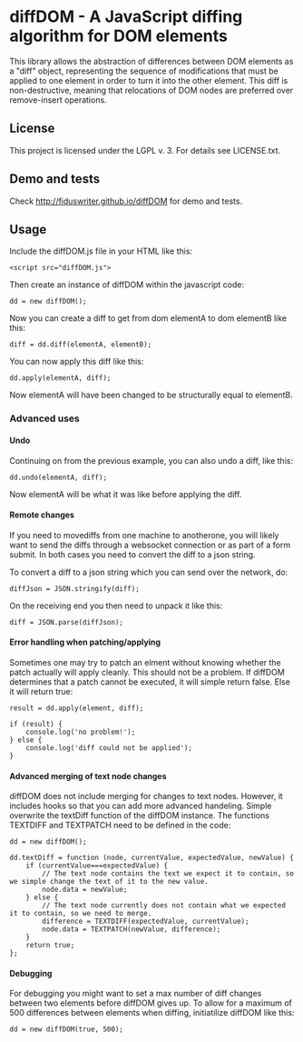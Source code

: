 # diffDOM - A JavaScript diffing algorithm for DOM elements

This library allows the abstraction of differences between DOM
elements as a "diff" object, representing the sequence of modifications
that must be applied to one element in order to turn it into the other
element. This diff is non-destructive, meaning that relocations of
DOM nodes are preferred over remove-insert operations.

## License

This project is licensed under the LGPL v. 3. For details see LICENSE.txt.

## Demo and tests

Check http://fiduswriter.github.io/diffDOM for demo and tests.

## Usage

Include the diffDOM.js file in your HTML like this:
```
<script src="diffDOM.js">
```

Then create an instance of diffDOM within the javascript code:
```
dd = new diffDOM();
```

Now you can create a diff to get from dom elementA to dom elementB like this:
```
diff = dd.diff(elementA, elementB);
```

You can now apply this diff like this:
```
dd.apply(elementA, diff);
```
Now elementA will have been changed to be structurally equal to elementB.

### Advanced uses

#### Undo

Continuing on from the previous example, you can also undo a diff, like this:
```
dd.undo(elementA, diff);
```
Now elementA will be what it was like before applying the diff.

#### Remote changes

If you need to movediffs from one machine to anotherone, you will likely want to send the diffs through a websocket connection or as part of a form submit. In both cases you need to convert the diff to a json string.

To convert a diff to a json string which you can send over the network, do:
```
diffJson = JSON.stringify(diff);
```

On the receiving end you then need to unpack it like this:
```
diff = JSON.parse(diffJson);
```

#### Error handling when patching/applying

Sometimes one may try to patch an elment without knowing whether the patch actually will apply cleanly. This should not be a problem. If diffDOM determines that a patch cannot be executed, it will simple return false. Else it will return true:
```
result = dd.apply(element, diff);

if (result) {
    console.log('no problem!');
} else {
    console.log('diff could not be applied');
}
```
#### Advanced merging of text node changes

diffDOM does not include merging for changes to text nodes. However, it includes hooks so that you can add more advanced handeling. Simple overwrite the textDiff function of the diffDOM instance. The functions TEXTDIFF and TEXTPATCH need to be defined in the code:
```
dd = new diffDOM();

dd.textDiff = function (node, currentValue, expectedValue, newValue) {
    if (currentValue===expectedValue) {
        // The text node contains the text we expect it to contain, so we simple change the text of it to the new value.
        node.data = newValue;
    } else {
        // The text node currently does not contain what we expected it to contain, so we need to merge. 
        difference = TEXTDIFF(expectedValue, currentValue);
        node.data = TEXTPATCH(newValue, difference);
    }
    return true;
};
```

#### Debugging

For debugging you might want to set a max number of diff changes between two elements before diffDOM gives up. To allow for a maximum of 500 differences between elements when diffing, initiatilize diffDOM like this:
```
dd = new diffDOM(true, 500);
```

